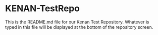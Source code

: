 # KENAN-TestRepo
This is the README.md file for our Kenan Test Repository. Whatever is typed in this file will be displayed at the bottom of the repository screen.
